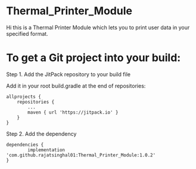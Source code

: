 # Thermal_Printer_Module
Hi this is a Thermal Printer Module which lets you to print user data in your specified format.

# To get a Git project into your build:

Step 1. Add the JitPack repository to your build file

Add it in your root build.gradle at the end of repositories:

	allprojects {
		repositories {
			...
			maven { url 'https://jitpack.io' }
		}
	}
  
Step 2. Add the dependency

	dependencies {
	        implementation 'com.github.rajatsinghal01:Thermal_Printer_Module:1.0.2'
	}
